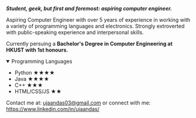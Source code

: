 ***Student, geek, but first and foremost: aspiring computer engineer.***

Aspiring Computer Engineer with over 5 years of experience in working with a variety of programming languages and electronics. 
Strongly extroverted with public-speaking experience and interpersonal skills. 

Currently persuing a **Bachelor's Degree in Computer Engineering at HKUST with 1st honours.**

<details open>
    <summary>Programming Languages</summary>
    <ul>
        <li>Python ★★★★</li>
        <li>Java ★★★★</li>
        <li>C++ ★★★</li>
        <li>HTML/CSS/JS ★★</li>
    </ul>
</details>

Contact me at: ujaandas03@gmail.com or connect with me: https://www.linkedin.com/in/ujaandas/
